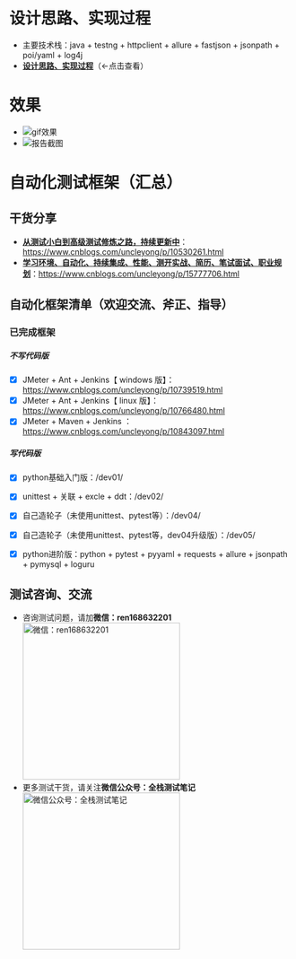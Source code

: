 # 设计思路、实现过程
- 主要技术栈：java + testng + httpclient + allure + fastjson + jsonpath + poi/yaml + log4j
- [**设计思路、实现过程**](https://www.cnblogs.com/uncleyong/p/15867903.html)（←点击查看）



# 效果
- ![gif效果](https://gitee.com/qzcsbj/pic/raw/master/%E3%80%90%E6%95%88%E6%9E%9C%E3%80%91java_auto_test.gif)
- ![报告截图](https://gitee.com/qzcsbj/pic/raw/master/alluredemo.png)


# 自动化测试框架（汇总）

## 干货分享
- [**从测试小白到高级测试修炼之路，持续更新中**](https://www.cnblogs.com/uncleyong/p/10530261.html)：https://www.cnblogs.com/uncleyong/p/10530261.html
- [**学习环境、自动化、持续集成、性能、测开实战、简历、笔试面试、职业规划**](https://www.cnblogs.com/uncleyong/p/15777706.html)：https://www.cnblogs.com/uncleyong/p/15777706.html


## 自动化框架清单（欢迎交流、斧正、指导）
### 已完成框架
##### 不写代码版
- [X] JMeter + Ant + Jenkins【 windows 版】： https://www.cnblogs.com/uncleyong/p/10739519.html
- [X] JMeter + Ant + Jenkins【 linux 版】： https://www.cnblogs.com/uncleyong/p/10766480.html
- [X] JMeter + Maven + Jenkins ：https://www.cnblogs.com/uncleyong/p/10843097.html

##### 写代码版
- [X] python基础入门版：/dev01/
- [X] unittest + 关联 + excle + ddt：/dev02/
- [X] 自己造轮子（未使用unittest、pytest等）：/dev04/
- [X] 自己造轮子（未使用unittest、pytest等，dev04升级版）：/dev05/
- [X] python进阶版：python + pytest + pyyaml + requests + allure + jsonpath + pymysql + loguru


## 测试咨询、交流
- 咨询测试问题，请加**微信：ren168632201**
<br/><img src="https://gitee.com/qzcsbj/pic/raw/master/wx.png" width="280" height="280" alt="微信：ren168632201" title="微信：ren168632201"/><br/>
- 更多测试干货，请关注**微信公众号：全栈测试笔记**
<br/><img src="https://gitee.com/qzcsbj/pic/raw/master/qzcsbj.png" width="280" height="280" alt="微信公众号：全栈测试笔记" title="微信公众号：全栈测试笔记"/><br/>
